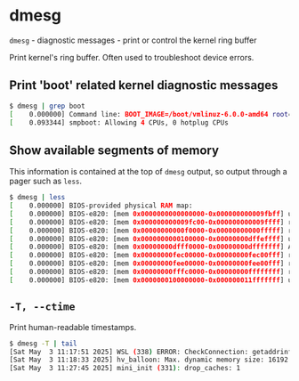 # dmesg

`dmesg` - diagnostic messages - print or control the kernel ring buffer

Print kernel's ring buffer. Often used to troubleshoot device errors.

## Print 'boot' related kernel diagnostic messages
```bash
$ dmesg | grep boot
[    0.000000] Command line: BOOT_IMAGE=/boot/vmlinuz-6.0.0-amd64 root=UUID=<uuid> ro quiet splash
[    0.093344] smpboot: Allowing 4 CPUs, 0 hotplug CPUs
```

## Show available segments of memory
This information is contained at the top of `dmesg` output, so output through a pager such as `less`.

```bash
$ dmesg | less
[    0.000000] BIOS-provided physical RAM map:
[    0.000000] BIOS-e820: [mem 0x0000000000000000-0x000000000009fbff] usable
[    0.000000] BIOS-e820: [mem 0x000000000009fc00-0x000000000009ffff] reserved
[    0.000000] BIOS-e820: [mem 0x00000000000f0000-0x00000000000fffff] reserved
[    0.000000] BIOS-e820: [mem 0x0000000000100000-0x00000000dffeffff] usable
[    0.000000] BIOS-e820: [mem 0x00000000dfff0000-0x00000000dfffffff] ACPI data
[    0.000000] BIOS-e820: [mem 0x00000000fec00000-0x00000000fec00fff] reserved
[    0.000000] BIOS-e820: [mem 0x00000000fee00000-0x00000000fee00fff] reserved
[    0.000000] BIOS-e820: [mem 0x00000000fffc0000-0x00000000ffffffff] reserved
[    0.000000] BIOS-e820: [mem 0x0000000100000000-0x000000011fffffff] usable
```

## `-T, --ctime`
Print human-readable timestamps.

```bash
$ dmesg -T | tail
[Sat May  3 11:17:51 2025] WSL (338) ERROR: CheckConnection: getaddrinfo() failed: -5
[Sat May  3 11:18:33 2025] hv_balloon: Max. dynamic memory size: 16192 MB
[Sat May  3 11:27:45 2025] mini_init (331): drop_caches: 1
```
